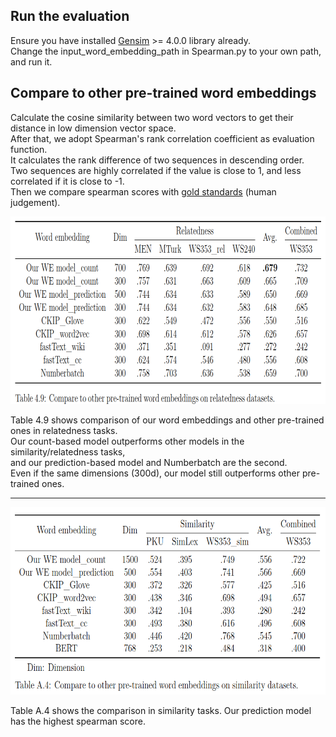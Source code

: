## Run the evaluation
Ensure you have installed [Gensim](https://radimrehurek.com/gensim/) >= 4.0.0 library already.  
Change the input_word_embedding_path in Spearman.py to your own path, and run it.

## Compare to other pre-trained word embeddings
Calculate the cosine similarity between two word vectors to get their distance in low dimension vector space.  
After that, we adopt Spearman's rank correlation coefficient as evaluation function.  
It calculates the rank difference of two sequences in descending order.  
Two sequences are highly correlated if the value is close to 1, and less correlated if it is close to -1.  
Then we compare spearman scores with [gold standards](https://github.com/play0137/Traditional_Chinese_word_embedding/tree/master/evaluation/testsets) (human judgement).

<p align="left">
  <img width="700" height="300" src="./relatedness_compare_to_other_pre_trained_word_embeddings.png">
</p>

Table 4.9 shows comparison of our word embeddings and other pre-trained ones in relatedness tasks.  
Our count-based model outperforms other models in the similarity/relatedness tasks,  
and our prediction-based model and Numberbatch are the second.  
Even if the same dimensions (300d), our model still outperforms other pre-trained ones.  

---

<p align="left">
  <img width="700" height="300" src="./similarity_compare_to_other_pre_trained_word_embeddings.png">
</p>

Table A.4 shows the comparison in similarity tasks. Our prediction model has the highest spearman score.

